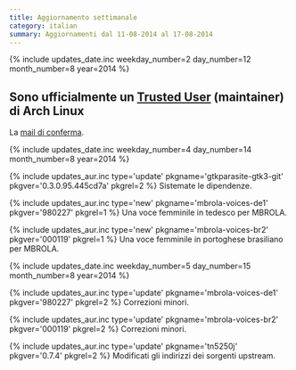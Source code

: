 ```yaml
---
title: Aggiornamento settimanale
category: italian
summary: Aggiornamenti dal 11-08-2014 al 17-08-2014
---
```


{% include updates_date.inc weekday_number=2 day_number=12 month_number=8 year=2014 %}

## Sono ufficialmente un [Trusted User](https://www.archlinux.org/people/trusted-users/#muflone) (maintainer) di Arch Linux
La [mail di conferma](https://lists.archlinux.org/pipermail/aur-general/2014-August/029342.html).

{% include updates_date.inc weekday_number=4 day_number=14 month_number=8 year=2014 %}

{% include updates_aur.inc type='update' pkgname='gtkparasite-gtk3-git' pkgver='0.3.0.95.445cd7a' pkgrel=2 %}
Sistemate le dipendenze.

{% include updates_aur.inc type='new' pkgname='mbrola-voices-de1' pkgver='980227' pkgrel=1 %}
Una voce femminile in tedesco per MBROLA.

{% include updates_aur.inc type='new' pkgname='mbrola-voices-br2' pkgver='000119' pkgrel=1 %}
Una voce femminile in portoghese brasiliano per MBROLA.

{% include updates_date.inc weekday_number=5 day_number=15 month_number=8 year=2014 %}

{% include updates_aur.inc type='update' pkgname='mbrola-voices-de1' pkgver='980227' pkgrel=2 %}
Correzioni minori.

{% include updates_aur.inc type='update' pkgname='mbrola-voices-br2' pkgver='000119' pkgrel=2 %}
Correzioni minori.

{% include updates_aur.inc type='update' pkgname='tn5250j' pkgver='0.7.4' pkgrel=2 %}
Modificati gli indirizzi dei sorgenti upstream.

